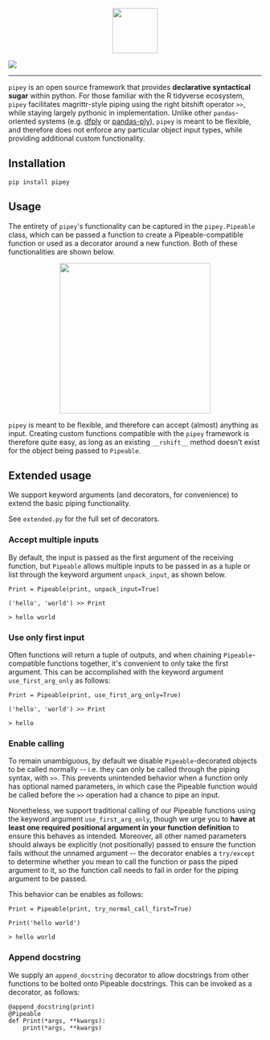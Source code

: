 <p align="center">
  <img src="https://github.com/dataframehq/pipey/raw/master/docs/_static/img/Pipey.png?raw=true" height="90px">
</p>

![](https://github.com/dataframehq/pipey/workflows/Python%20CI/badge.svg)


---

`pipey` is an open source framework that provides **declarative syntactical sugar** within python. For those familiar with the R tidyverse ecosystem, `pipey` facilitates magrittr-style piping using the right bitshift operator `>>`, while staying largely pythonic in implementation. Unlike other `pandas`-oriented systems (e.g. [dfply](https://github.com/kieferk/dfply) or [pandas-ply](https://github.com/coursera/pandas-ply)), `pipey` is meant to be flexible, and therefore does not enforce any particular object input types, while providing additional custom functionality.


## Installation
```
pip install pipey
```

## Usage

The entirety of `pipey`'s functionality can be captured in the `pipey.Pipeable` class, which can be passed a function to create a Pipeable-compatible function or used as a decorator around a new function. Both of these functionalities are shown below.

<p align="center">
  <img src="https://github.com/dataframehq/pipey/raw/master/docs/_static/img/example.png?raw=true" height="300px">
</p>


`pipey` is meant to be flexible, and therefore can accept \(almost\) anything as input. Creating custom functions compatible with the `pipey` framework is therefore quite easy, as long as an existing `__rshift__` method doesn't exist for the object being passed to `Pipeable`.


## Extended usage

We support keyword arguments (and decorators, for convenience) to extend the basic piping functionality.

See `extended.py` for the full set of decorators.


### Accept multiple inputs

By default, the input is passed as the first argument of the receiving function, but `Pipeable` allows multiple inputs to be passed in as a tuple or list through the keyword argument `unpack_input`, as shown below.

```
Print = Pipeable(print, unpack_input=True)

('hello', 'world') >> Print

> hello world
```

### Use only first input

Often functions will return a tuple of outputs, and when chaining `Pipeable`-compatible functions together, it's convenient to only take the first argument. This can be accomplished with the keyword argument `use_first_arg_only` as follows:

```
Print = Pipeable(print, use_first_arg_only=True)

('hello', 'world') >> Print

> hello
```

### Enable calling

To remain unambiguous, by default we disable `Pipeable`-decorated objects to be called normally -- i.e. they can only be called through the piping syntax, with `>>`. This prevents unintended behavior when a function only has optional named parameters, in which case the Pipeable function would be called before the `>>` operation had a chance to pipe an input.

Nonetheless, we support traditional calling of our Pipeable functions using the keyword argument `use_first_arg_only`, though we urge you to **have at least one required positional argument in your function definition** to ensure this behaves as intended. Moreover, all other named parameters should always be explicitly (not positionally) passed to ensure the function fails without the unnamed argument -- the decorator enables a `try/except` to determine whether you mean to call the function or pass the piped argument to it, so the function call needs to fail in order for the piping argument to be passed.

This behavior can be enables as follows:

```
Print = Pipeable(print, try_normal_call_first=True)

Print('hello world')

> hello world
```

### Append docstring

We supply an `append_docstring` decorator to allow docstrings from other functions to be bolted onto Pipeable docstrings. This can be invoked as a decorator, as follows:

```
@append_docstring(print)
@Pipeable
def Print(*args, **kwargs):
    print(*args, **kwargs)
```


